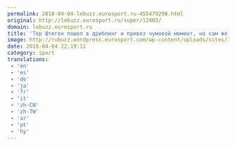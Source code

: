 ```yaml
---
permalink: 2018-04-04-lebuzz.eurosport.ru-455479298.html
original: http://lebuzz.eurosport.ru/super/12403/
domain: lebuzz.eurosport.ru
title: 'Тер Штеген пошел в дриблинг и привез чумовой момент, но сам же исправился как боженька - LE BUZZ'
image: http://rubuzz.wordpress.eurosport.com/wp-content/uploads/sites/10/2018/04/красившество.png
date: 2018-04-04 22:19:11
category: sport
translations: 
 - 'en'
 - 'es'
 - 'de'
 - 'ja'
 - 'fr'
 - 'it'
 - 'zh-CN'
 - 'zh-TW'
 - 'ar'
 - 'pt'
 - 'hy'
---
```


